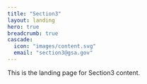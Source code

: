 ```yaml
---
title: "Section3"
layout: landing
hero: true
breadcrumb: true
cascade:
  icon: "images/content.svg"
  email: "section3@gsa.gov"
---
```


This is the landing page for Section3 content.
